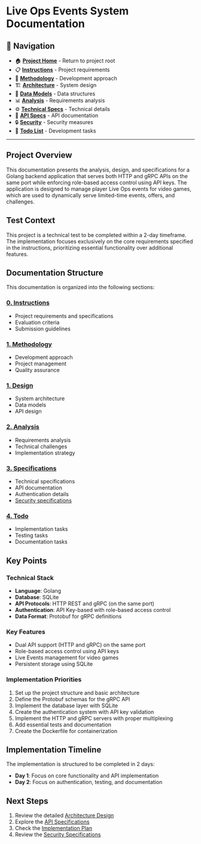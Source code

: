# Live Ops Events System Documentation

## 📑 Navigation

- 🏠 **[Project Home](../README.md)** - Return to project root
- 📋 **[Instructions](0-Instructions/INSTRUCTIONS_Backend.md)** - Project requirements
- 🔄 **[Methodology](1-Methodology/README.md)** - Development approach
- 🏗️ **[Architecture](1-Design/Architecture.md)** - System design
- 💾 **[Data Models](1-Design/DataModels.md)** - Data structures
- 📊 **[Analysis](2-Analysis/Analysis.md)** - Requirements analysis
- ⚙️ **[Technical Specs](3-Specifications/TechnicalSpecifications.md)** - Technical details
- 🔌 **[API Specs](3-Specifications/APISpecifications.md)** - API documentation
- 🔒 **[Security](3-Specifications/SecuritySpecifications.md)** - Security measures
- 📝 **[Todo List](4-Todo/README.md)** - Development tasks

---

## Project Overview

This documentation presents the analysis, design, and specifications for a Golang backend application that serves both HTTP and gRPC APIs on the same port while enforcing role-based access control using API keys. The application is designed to manage player Live Ops events for video games, which are used to dynamically serve limited-time events, offers, and challenges.

## Test Context

This project is a technical test to be completed within a 2-day timeframe. The implementation focuses exclusively on the core requirements specified in the instructions, prioritizing essential functionality over additional features.

## Documentation Structure

This documentation is organized into the following sections:

### [0. Instructions](0-Instructions/INSTRUCTIONS_Backend.md)
- Project requirements and specifications
- Evaluation criteria
- Submission guidelines

### [1. Methodology](1-Methodology/README.md)
- Development approach
- Project management
- Quality assurance

### [1. Design](1-Design/Architecture.md)
- System architecture
- Data models
- API design

### [2. Analysis](2-Analysis/Analysis.md)
- Requirements analysis
- Technical challenges
- Implementation strategy

### [3. Specifications](3-Specifications/TechnicalSpecifications.md)
- Technical specifications
- API documentation
- Authentication details
- [Security specifications](3-Specifications/SecuritySpecifications.md)

### [4. Todo](4-Todo/README.md)
- Implementation tasks
- Testing tasks
- Documentation tasks

## Key Points

### Technical Stack
- **Language**: Golang
- **Database**: SQLite
- **API Protocols**: HTTP REST and gRPC (on the same port)
- **Authentication**: API Key-based with role-based access control
- **Data Format**: Protobuf for gRPC definitions

### Key Features
- Dual API support (HTTP and gRPC) on the same port
- Role-based access control using API keys
- Live Events management for video games
- Persistent storage using SQLite

### Implementation Priorities
1. Set up the project structure and basic architecture
2. Define the Protobuf schemas for the gRPC API
3. Implement the database layer with SQLite
4. Create the authentication system with API key validation
5. Implement the HTTP and gRPC servers with proper multiplexing
6. Add essential tests and documentation
7. Create the Dockerfile for containerization

## Implementation Timeline

The implementation is structured to be completed in 2 days:

- **Day 1**: Focus on core functionality and API implementation
- **Day 2**: Focus on authentication, testing, and documentation

## Next Steps

1. Review the detailed [Architecture Design](1-Design/Architecture.md)
2. Explore the [API Specifications](3-Specifications/APISpecifications.md)
3. Check the [Implementation Plan](4-Todo/README.md)
4. Review the [Security Specifications](3-Specifications/SecuritySpecifications.md) 